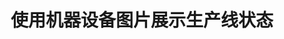 ---
layout: article
title: 使用机器设备图片展示生产线状态
description: 
  - 模板提供了整条生产线的总览。为此，我们将不同机器的图像用作背景，从而达到更形象的效果。这可以让您快速地了解到不同工作站的当前状态，并迅速地处理出现的任何故障。用您自己的数据源替换其中的固定变量，经过简单几步，就可将生产线的状态全面地展示出来。 
lang: cn
weight: 2000
isDraft: false
ref: Production-Line-Status-Machine-Image
category:
  - Recommended
  - Production
  - Error
  - Serial Production
  - Process
image: Production-Line-Status-Machine-Image.png
image_thumbnail: Production-Line-Status-Machine-Image_thumbnail.png
download: Production-Line-Status-Machine-Image - CN.pbmx
overview_description:
overview_benefits:
overview_data_sources:
---
